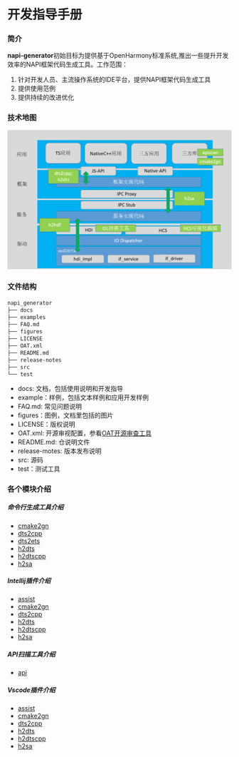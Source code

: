 # 开发指导手册

### 简介

**napi-generator**初始目标为提供基于OpenHarmony标准系统,推出一些提升开发效率的NAPI框架代码生成工具。工作范围：

1. 针对开发人员、主流操作系统的IDE平台，提供NAPI框架代码生成工具
2. 提供使用范例
3. 提供持续的改进优化



### 技术地图

![架构图](..\figures\arch.png)


### 文件结构
```
napi_generator
├── docs
├── examples
├── FAQ.md
├── figures
├── LICENSE
├── OAT.xml
├── README.md
├── release-notes
├── src
└── test
```
* docs: 文档，包括使用说明和开发指导
* example：样例，包括文本样例和应用开发样例
* FAQ.md: 常见问题说明
* figures：图例，文档里包括的图片
* LICENSE：版权说明
* OAT.xml: 开源审视配置，参看[OAT开源审查工具](https://gitee.com/openharmony-sig/tools_oat)
* README.md: 仓说明文件
* release-motes: 版本发布说明
* src: 源码
* test：测试工具


### 各个模块介绍
##### 命令行生成工具介绍
* [cmake2gn](../src/cli/cmake2gn/docs/guide/DEVELOP_ZH.md)
* [dts2cpp](../src/cli/dts2cpp/docs/guide/DEVELOP_ZH.md)
* [dts2ets](../src/cli/dts2ets/docs/guide/DEVELOP_ZH.md)
* [h2dts](../src/cli/h2dts/docs/guide/DEVELOP_ZH.md)
* [h2dtscpp](../src/cli/h2dtscpp/docs/guide/DEVELOP_ZH.md)
* [h2sa](../src/cli/h2sa/docs/guide/DEVELOP_ZH.md)
##### Intellij插件介绍
* [assist](../src/intellij_plugin/assist/assist_tools_IntelliJ_plugin/docs/guide/DEVELOP_ZH.md)
* [cmake2gn](../src/intellij_plugin/cmake2gn/gn_IntelliJ_plugin/docs/guide/DEVELOP_ZH.md)
* [dts2cpp](../src/intellij_plugin/dts2cpp/napi_IntelliJ_plugin/docs/guide/DEVELOP_ZH.md)
* [h2dts](../src/intellij_plugin/h2dts/ts_IntelliJ_plugin/docs/guide/DEVELOP_ZH.md)
* [h2dtscpp](../src/intellij_plugin/h2dtscpp/native_IntelliJ_plugin/docs/guide/DEVELOP_ZH.md)
* [h2sa](../src/intellij_plugin/h2sa/service_IntelliJ_plugin/docs/guide/DEVELOP_ZH.md)
##### API扫描工具介绍
* [api](../src/tool/api/api_scan_IntelliJ_plugin/docs/DEVELOP_ZH.md)
##### Vscode插件介绍
* [assist](../src/vscode_plugin/assist/assist_tools_vs_plugin/docs/guide/DEVELOP_ZH.md)
* [cmake2gn](../src/vscode_plugin/cmake2gn/gn_vs_plugin/docs/guide/DEVELOP_ZH.md)
* [dts2cpp](../src/vscode_plugin/dts2cpp/napi_vs_plugin/docs/guide/DEVELOP_ZH.md)
* [h2dts](../src/vscode_plugin/h2dts/ts_vs_plugin/docs/guide/DEVELOP_ZH.md)
* [h2dtscpp](../src/vscode_plugin/h2dtscpp/native_vs_plugin/docs/guide/DEVELOP_ZH.md)
* [h2sa](../src/vscode_plugin/h2sa/service_vs_plugin/docs/guide/DEVELOP_ZH.md)
